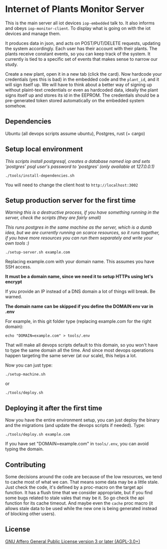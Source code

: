 # Internet of Plants Monitor Server

This is the main server all iot devices `iop-embedded` talk to. It also informs and obeys `iop-monitor-client`. To display what is going on with the iot devices and manage them.

It produces data in json, and acts on POST/PUT/DELETE requests, updating the system accordingly. Each user has their account with their plants. The plants receive constant events, so you can keep track of the system. It currently is tied to a specific set of events that makes sense to narrow our study.

Create a new plant, open it in a new tab (click the card). Now hardcode your credentials (yes this is bad) in the embedded code and the `plant_id`, and it will sign itself up. We will have to think about a better way of signing up without plaint-text credentials or even as hardcoded data, ideally the plant signs itself up and stores its id in the EEPROM. The credentials should be a pre-generated token stored automatically on the embedded system somehow.

## Dependencies

Ubuntu (all devops scripts assume ubuntu), Postgres, rust (+ cargo)

## Setup local environment

*This scripts install postgresql, creates a database named iop and sets 'postgres' psql user's password to 'postgres' (only available at 127.0.0.1)*

`./tools/install-dependencies.sh`

You will need to change the client host to `http://localhost:3002`

## Setup production server for the first time

*Warning this is a destructive process, if you have something running in the server, check the scripts (they are fairly small)*

*This runs postgres in the same machine as the server, which is a dumb idea, but we are currently running on scarce resources, so it runs together, if you have more resources you can run them separately and write your own tools :)*

`./setup-server.sh example.com`

Replacing example.com with your domain name. This assumes you have SSH access.

**It must be a domain name, since we need it to setup HTTPs using let's encrypt**

If you provide an IP instead of a DNS domain a lot of things will break. Be warned.

**The domain name can be skipped if you define the DOMAIN env var in .env**

For example, in this git folder type (replacing example.com for the right domain):

`echo "DOMAIN=example.com" > tools/.env`

That will make all devops scripts default to this domain, so you won't have to type the same domain all the time. And since most devops operations happen targeting the same server (at our scale), this helps a lot.

Now you can just type:

`./setup-machine.sh`

or

`./tools/deploy.sh`

## Deploying it after the first time

Now you have the entire environment setup, you can just deploy the binary and the migrations (and update the devops scripts if needed). Type:

`./tools/deploy.sh example.com`

If you have set "DOMAIN=example.com" in `tools/.env`, you can avoid typing the domain.

## Contributing

Some decisions around the code are because of the low resources, we tend to cache most of what we can. That means some data may be a little stale. Just check the code, it's defined by a proc-macro on the target api function. It has a flush time that we consider appropriate, but if you find some bugs related to stale vales that may be it. So go check the api function for its cache timeout. And maybe even the `cache` proc macro (it allows stale data to be used while the new one is being generated instead of blocking other users).

## License

[GNU Affero General Public License version 3 or later (AGPL-3.0+)](https://github.com/internet-of-plants/iop-monitor-server/blob/master/LICENSE)
